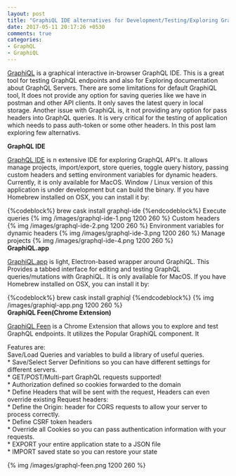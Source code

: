 ```yaml
---
layout: post
title: "GraphiQL IDE alternatives for Development/Testing/Exploring GraphQL Servers"
date: 2017-05-11 20:17:26 +0530
comments: true
categories:
- GraphQL
- GraphiQL
---
```



<div class='post'>
  <div dir="ltr" style="text-align: left;" trbidi="on">
    <p><a href='https://github.com/graphql/graphiql'>GraphiQL</a> is a graphical interactive in-browser GraphQL IDE. This is a great tool for testing GraphQL endpoints and also for Exploring documentation about GraphQL Servers. There are some limitations for default GraphiQL tool, It does not provide any option for saving queries like we have in postman and other API clients. It only saves the latest query in local storage. Another issue with GraphiQL is, it not providing any option for pass headers into GraphQL queries. It is very critical for the testing of application which needs to pass auth-token or some other headers. In this post Iam exploring few alternativs.</p>
    <strong>GraphQL IDE</strong>
    <p><a href='https://github.com/redound/graphql-ide'>GraphQL IDE</a> is n extensive IDE for exploring GraphQL API's. It allows manage projects, import/export, store queries, toggle query history, passing custom headers and setting environment variables for dynamic headers. Currently, it is only available for MacOS. Window / Linux version of this application is under development but can build the binary. If you have Homebrew installed on OSX, you can install it by:</p>
    {%codeblock%}
    brew cask install graphql-ide
    {%endcodeblock%}
    Execute queries
    {% img /images/graphql-ide-1.png 1200 260  %}
    Custom headers
    {% img /images/graphql-ide-2.png 1200 260  %}
    Environment variables for dynamic headers
    {% img /images/graphql-ide-3.png 1200 260  %}
    Manage projects
    {% img /images/graphql-ide-4.png 1200 260  %}
    <br/>
    <strong>GraphiQL.app</strong>
    <p><a href='https://github.com/skevy/graphiql-app'>GraphiQL.app</a> is light, Electron-based wrapper around GraphiQL. This Provides a tabbed interface for editing and testing GraphQL queries/mutations with GraphiQL. It is only available for MacOS. If you have Homebrew installed on OSX, you can install it by:</p>
    {%codeblock%}
    brew cask install graphiql
    {%endcodeblock%}
    {% img /images/graphiql-app.png 1200 260  %}
    <br/>
    <strong>GraphiQL Feen(Chrome Extension)</strong>
    <p><a href='https://chrome.google.com/webstore/detail/graphiql-feen/mcbfdonlkfpbfdpimkjilhdneikhfklp'>GraphiQL Feen</a> is a Chrome Extension that allows you to explore and test GraphQL endpoints. It utilizes the Popular GraphiQL component. It</p>
    <p>Features are: <br /> Save/Load Queries and variables to build a library of useful queries.<br />* Save/Select Server Definitions so you can have different settings for different servers.<br />* GET/POST/Multi-part GraphQL requests supported!<br /> * Authorization defined so cookies forwarded to the domain<br />* Define Headers that will be sent with the request, Headers can even override existing Request headers:<br /> * Define the Origin: header for CORS requests to allow your server to process correctly.<br /> * Define CSRF token headers<br /> * Override all Cookies so you can pass authentication information with your requests.<br />* EXPORT your entire application state to a JSON file<br />* IMPORT saved state so you can restore your state </p>
    {% img /images/graphql-feen.png 1200 260  %}
  </div>
</div>
